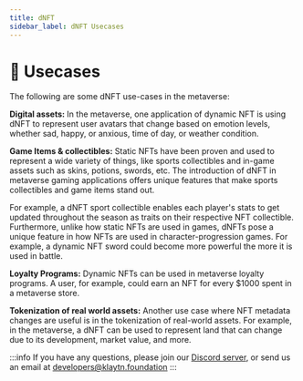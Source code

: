 ```yaml
---
title: dNFT
sidebar_label: dNFT Usecases
---
```


# 🎯 Usecases <a id="dNFT Usecases"> </a>

The following are some dNFT use-cases in the metaverse:

**Digital assets:** In the metaverse, one application of dynamic NFT is using dNFT to represent user avatars that change based on emotion levels, whether sad, happy, or anxious, time of day, or weather condition. 

**Game Items & collectibles:** Static NFTs have been proven and used to represent a wide variety of things, like sports collectibles and in-game assets such as skins, potions, swords, etc. The introduction of dNFT in metaverse gaming applications offers unique features that make sports collectibles and game items stand out.

For example, a dNFT sport collectible enables each player's stats to get updated throughout the season as traits on their respective NFT collectible. Furthermore, unlike how static NFTs are used in games, dNFTs pose a unique feature in how NFTs are used in character-progression games. For example, a dynamic NFT sword could become more powerful the more it is used in battle.

**Loyalty Programs:** Dynamic NFTs can be used in metaverse loyalty programs. A user, for example, could earn an NFT for every $1000 spent in a metaverse store. 

**Tokenization of real world assets:** Another use case where NFT metadata changes are useful is in the tokenization of real-world assets. For example, in the metaverse, a dNFT can be used to represent land that can change due to its development, market value, and more.


:::info
If you have any questions, please join our [Discord server](https://discord.io/KlaytnOfficial), or send us an email at developers@klaytn.foundation
:::